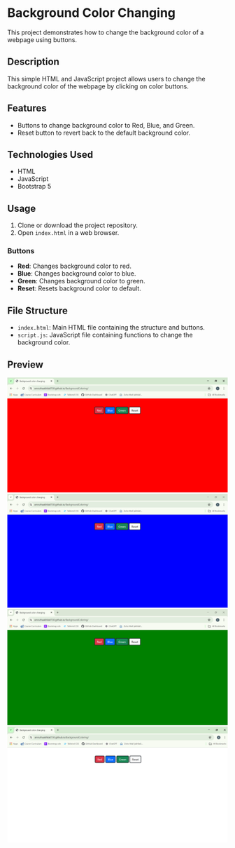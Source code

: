 # Background Color Changing

This project demonstrates how to change the background color of a webpage using buttons.

## Description

This simple HTML and JavaScript project allows users to change the background color of the webpage by clicking on color buttons.

## Features

- Buttons to change background color to Red, Blue, and Green.
- Reset button to revert back to the default background color.

## Technologies Used

- HTML
- JavaScript
- Bootstrap 5

## Usage

1. Clone or download the project repository.
2. Open `index.html` in a web browser.

### Buttons

- **Red**: Changes background color to red.
- **Blue**: Changes background color to blue.
- **Green**: Changes background color to green.
- **Reset**: Resets background color to default.

## File Structure

- `index.html`: Main HTML file containing the structure and buttons.
- `script.js`: JavaScript file containing functions to change the background color.

## Preview

![Preview Red](preview-red.png) ![Preview Blue](preview-blue.png) ![Preview Green](preview-green.png) ![Preview Reset](preview-reset.png)



